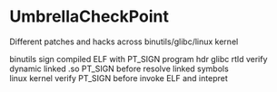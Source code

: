 # UmbrellaCheckPoint
Different patches and hacks across binutils/glibc/linux kernel 

binutils sign compiled ELF with PT_SIGN program hdr
glibc rtld verify dynamic linked .so PT_SIGN before resolve linked symbols  
linux kernel verify PT_SIGN before invoke ELF and intepret      


